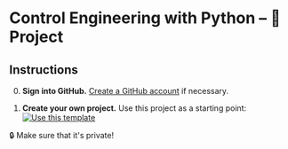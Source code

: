 # Control Engineering with Python – 🚀 Project

## Instructions

 0. **Sign into GitHub.** [Create a GitHub account](https://github.com/join) if necessary.

 1. **Create your own project.** Use this project as a starting point: [![Use this template](https://img.shields.io/badge/-Use%20this%20template-%232ea44f)](https://github.com/boisgera/control-engineering-with-python-project/generate)
 
  🔒 Make sure that it's private!